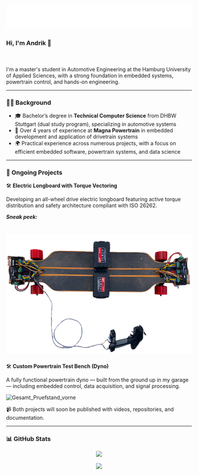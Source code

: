 <h1 align="center">
  <img src="https://raw.githubusercontent.com/AndrikSeeger/AndrikSeeger/master/name.svg"/>
</h1>

### Hi, I'm Andrik 👋 <p align="right"><img src="https://komarev.com/ghpvc/?username=AndrikSeeger&style=flat-square&color=blue" alt=""/></p>

I'm a master's student in Automotive Engineering at the Hamburg University of Applied Sciences, with a strong foundation in embedded systems, powertrain control, and hands-on engineering.

---

### 👨‍💻 Background

- 🎓 Bachelor’s degree in **Technical Computer Science** from DHBW Stuttgart (dual study program), specializing in automotive systems
- 💼 Over 4 years of experience at **Magna Powertrain** in embedded development and application of drivetrain systems
- 🌍 Practical experience across numerous projects, with a focus on efficient embedded software, powertrain systems, and data science

---

### 🔧 Ongoing Projects

🛠 **Electric Longboard with Torque Vectoring**

Developing an all-wheel drive electric longboard featuring active torque distribution and safety architecture compliant with ISO 26262.

**_Sneak peek:_**
<h1 align="center">
  <img src="https://raw.githubusercontent.com/AndrikSeeger/AndrikSeeger/master/Sneak_Peek_Longboard.png"/>
</h1>

🛠 **Custom Powertrain Test Bench (Dyno)**

A fully functional powertrain dyno — built from the ground up in my garage — including embedded control, data acquisition, and signal processing.

![Gesamt_Pruefstand_vorne](https://github.com/user-attachments/assets/ab932e17-12b8-433d-ace0-ce3e2ad54338)

📹 Both projects will soon be published with videos, repositories, and documentation.

---

### 📊 GitHub Stats

<p align="center">
<img src="https://github-readme-stats.vercel.app/api?username=andrikseeger&hide=prs,issues&count_private=true&show_icons=true&theme=github_dark&&shbm_iconsatrue&title_coloraffffffBicon_colorsbb2acfBtext_coloradaf7dc3bg_color=191919-y">
</p>

<p align="center">
<img src="https://github-readme-stats.vercel.app/api/top-langs/?username=andrikseeger&theme=github_dark&hide=makefile,puppet&langs_count=8">
</p>

